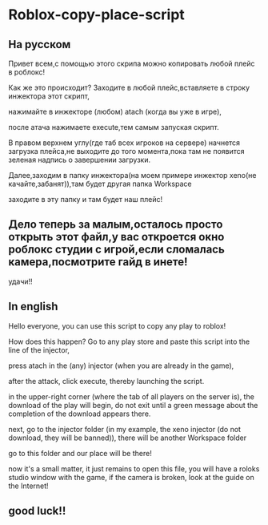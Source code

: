 # Roblox-copy-place-script

На русском
-------------------------------------------------------------------------------------------------------------------------------------------------------------------------
Привет всем,с помощью этого скрипа можно копировать любой плейс в роблокс!

Как же это происходит? Заходите в любой плейс,вставляете в строку инжектора этот скрипт,

нажимайте в инжекторе (любом) atach (когда вы уже в игре),

после атача нажимаете execute,тем самым запуская скрипт.

В правом верхнем углу(где таб всех игроков на сервере) начнется загрузка плейса,не выходите до того момента,пока там не появится зеленая надпись о завершении загрузки.

Далее,заходим в папку инжектора(на моем примере инжектор xeno(не качайте,забанят)),там будет другая папка Workspace

заходите в эту папку и там будет наш плейс!

Дело теперь за малым,осталось просто открыть этот файл,у вас откроется окно роблокс студии с игрой,если сломалась камера,посмотрите гайд в инете!
-------------------------------------------------------------------------------------------------------------------------------------------------------------------------
удачи!!

In english
-------------------------------------------------------------------------------------------------------------------------------------------------------------------------
Hello everyone, you can use this script to copy any play to roblox!

How does this happen? Go to any play store and paste this script into the line of the injector,

press atach in the (any) injector (when you are already in the game),

after the attack, click execute, thereby launching the script.

in the upper-right corner (where the tab of all players on the server is), the download of the play will begin, do not exit until a green message about the completion of the download appears there.

next, go to the injector folder (in my example, the xeno injector (do not download, they will be banned)), there will be another Workspace folder

go to this folder and our place will be there!

now it's a small matter, it just remains to open this file, you will have a roloks studio window with the game, if the camera is broken, look at the guide on the Internet!

good luck!!
-------------------------------------------------------------------------------------------------------------------------------------------------------------------------

